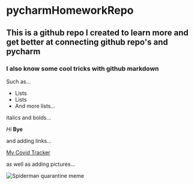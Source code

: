 # pycharmHomeworkRepo

## This is a github repo I created to learn more and get better at connecting github repo's and pycharm

### I also know some cool tricks with github markdown

Such as... 

- Lists
- Lists
- And more lists...

italics and bolds...

*Hi*
**Bye**

and adding links...

[My Covid Tracker](https://covidtrackerd39.000webhostapp.com/)

as well as adding pictures...

![Spiderman quarantine meme](https://i.kym-cdn.com/photos/images/facebook/001/787/640/23b.jpg)
